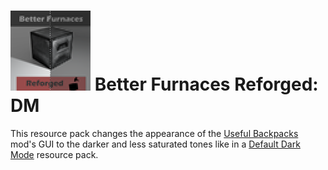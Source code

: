 # ![logo](https://github.com/Kostya0Sim/Better-Furnaces-Reforged-DM/blob/main/pack.png) Better Furnaces Reforged: DM
This resource pack changes the appearance of the [Useful Backpacks](https://www.curseforge.com/minecraft/mc-mods/Better-Furnaces-Reforged) mod's GUI to the darker and less saturated tones like in a [Default Dark Mode](https://www.curseforge.com/minecraft/texture-packs/default-dark-mode) resource pack.
